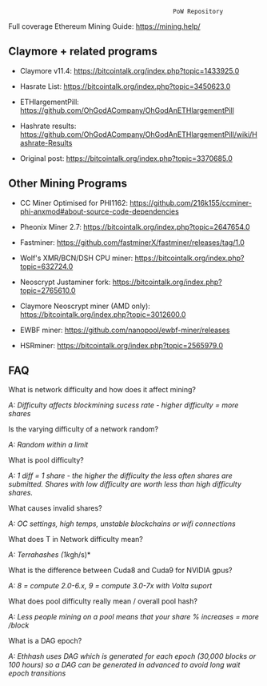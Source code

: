                                                   PoW Repository

Full coverage Ethereum Mining Guide: https://mining.help/

## Claymore + related programs
- Claymore v11.4: https://bitcointalk.org/index.php?topic=1433925.0

- Hasrate List: https://bitcointalk.org/index.php?topic=3450623.0

- ETHlargementPill: https://github.com/OhGodACompany/OhGodAnETHlargementPill

- Hashrate results: https://github.com/OhGodACompany/OhGodAnETHlargementPill/wiki/Hashrate-Results

- Original post: https://bitcointalk.org/index.php?topic=3370685.0

## Other Mining Programs

- CC Miner Optimised for PHI1162: https://github.com/216k155/ccminer-phi-anxmod#about-source-code-dependencies

- Pheonix Miner 2.7: https://bitcointalk.org/index.php?topic=2647654.0

- Fastminer: https://github.com/fastminerX/fastminer/releases/tag/1.0

- Wolf's XMR/BCN/DSH CPU miner: https://bitcointalk.org/index.php?topic=632724.0

- Neoscrypt Justaminer fork: https://bitcointalk.org/index.php?topic=2765610.0

- Claymore Neoscrypt miner (AMD only): https://bitcointalk.org/index.php?topic=3012600.0

- EWBF miner: https://github.com/nanopool/ewbf-miner/releases 

- HSRminer: https://bitcointalk.org/index.php?topic=2565979.0


## FAQ

What is network difficulty and how does it affect mining? 

*A: Difficulty affects blockmining sucess rate - higher difficulty = more shares*

Is the varying difficulty of a network random? 

*A: Random within a limit*

What is pool difficulty? 

*A: 1 diff = 1 share - the higher the difficulty the less often shares are submitted. Shares with low difficulty are worth less than high difficulty shares.*

What causes invalid shares? 

*A: OC settings, high temps, unstable blockchains or wifi connections*

What does T in Network difficulty mean? 

*A: Terrahashes (1k*gh/s)*

What is the difference between Cuda8 and Cuda9 for NVIDIA gpus? 

*A: 8 = compute 2.0-6.x, 9 =  compute 3.0-7x with Volta suport*

What does pool difficulty really mean / overall pool hash? 

*A: Less people mining on a pool means that your share % increases = more /block*

What is a DAG epoch? 

*A: Ethhash uses DAG which is generated for each epoch (30,000 blocks or 100 hours) so a DAG can be generated in advanced to avoid long wait epoch transitions*
